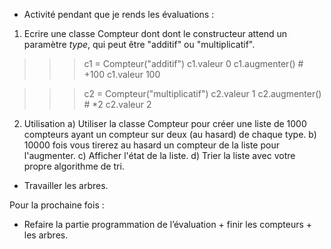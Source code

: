* Activité pendant que je rends les évaluations :

1) Ecrire une classe Compteur dont dont le
constructeur attend un paramètre *type*,
qui peut être "additif" ou "multiplicatif".

>>> c1 = Compteur("additif")
>>> c1.valeur
0
>>> c1.augmenter()  # +100
>>> c1.valeur
100

>>> c2 = Compteur("multiplicatif")
>>> c2.valeur
1
>>> c2.augmenter()  # *2
>>> c2.valeur
2

2) Utilisation
a) Utiliser la classe Compteur pour créer une liste
de 1000 compteurs ayant un compteur sur deux (au hasard)
de chaque type.
b) 10000 fois vous tirerez au hasard un compteur de la liste
pour l'augmenter.
c) Afficher l'état de la liste.
d) Trier la liste avec votre propre algorithme de tri.

* Travailler les arbres.

Pour la prochaine fois :

* Refaire la partie programmation de l’évaluation + finir les compteurs + les arbres.
